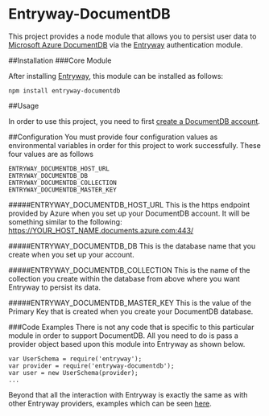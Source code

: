 # Entryway-DocumentDB

This project provides a node module that allows you to persist user data to [Microsoft Azure DocumentDB](https://azure.microsoft.com/en-us/services/documentdb/) via the [Entryway](https://github.com/cdellinger/entryway) authentication module.

##Installation
###Core Module

After installing [Entryway](https://github.com/cdellinger/entryway), this module can be installed as follows: 

    npm install entryway-documentdb


##Usage

In order to use this project, you need to first [create a DocumentDB account](http://azure.microsoft.com/en-us/documentation/articles/documentdb-create-account/).

##Configuration
You must provide four configuration values as environmental variables in order for this project to work successfully.  These four values are as follows

	ENTRYWAY_DOCUMENTDB_HOST_URL
	ENTRYWAY_DOCUMENTDB_DB
	ENTRYWAY_DOCUMENTDB_COLLECTION
	ENTRYWAY_DOCUMENTDB_MASTER_KEY

#####ENTRYWAY_DOCUMENTDB_HOST_URL
This is the https endpoint provided by Azure when you set up your DocumentDB account.  It will be something similar to the following:
	https://YOUR_HOST_NAME.documents.azure.com:443/

#####ENTRYWAY_DOCUMENTDB_DB
This is the database name that you create when you set up your account.

#####ENTRYWAY_DOCUMENTDB_COLLECTION
This is the name of the collection you create within the database from above where you want Entryway to persist its data.

#####ENTRYWAY_DOCUMENTDB_MASTER_KEY
This is the value of the Primary Key that is created when you create your DocumentDB database.

###Code Examples
There is not any code that is specific to this particular module in order to support DocumentDB.  All you need to do is pass a provider object based upon this module into Entryway as shown below.

	var UserSchema = require('entryway');
	var provider = require('entryway-documentdb');
	var user = new UserSchema(provider);
	...


Beyond that all the interaction with Entryway is exactly the same as with other Entryway providers, examples which can be seen [here](https://github.com/cdellinger/entryway).
